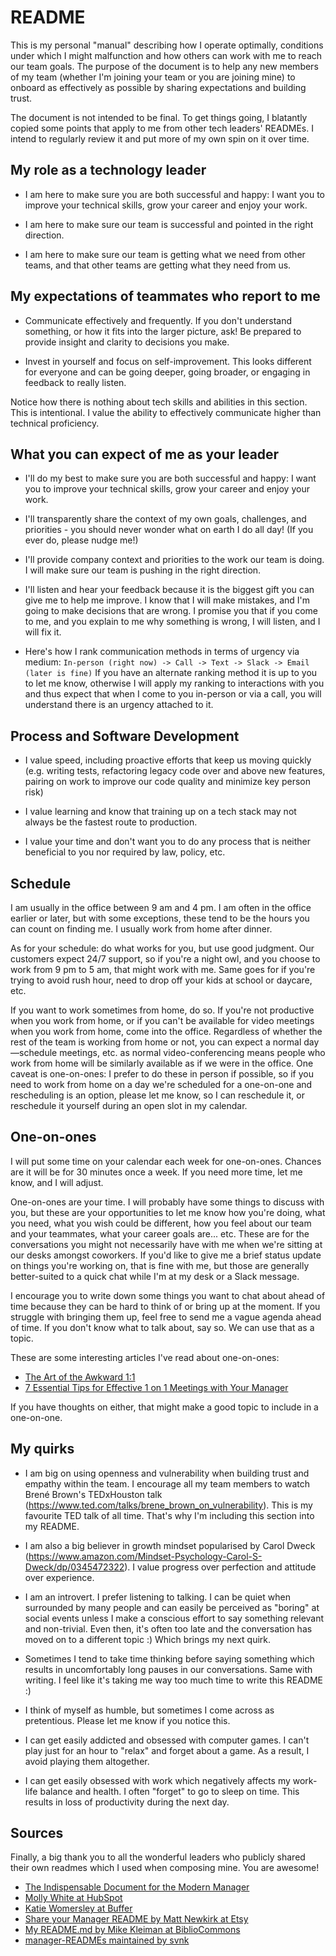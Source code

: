 # README
This is my personal "manual" describing how I operate optimally, conditions under which I might malfunction and how others can work with me to reach our team goals. The purpose of the document is to help any new members of my team (whether I'm joining your team or you are joining mine) to onboard as effectively as possible by sharing expectations and building trust.

The document is not intended to be final. To get things going, I blatantly copied some points that apply to me from other tech leaders' READMEs. I intend to regularly review it and put more of my own spin on it over time.


## My role as a technology leader
* I am here to make sure you are both successful and happy: I want you to improve your technical skills, grow your career and enjoy your work.

* I am here to make sure our team is successful and pointed in the right direction.

* I am here to make sure our team is getting what we need from other teams, and that other teams are getting what they need from us.


## My expectations of teammates who report to me
* Communicate effectively and frequently. If you don't understand something, or how it fits into the larger picture, ask! Be prepared to provide insight and clarity to decisions you make.

* Invest in yourself and focus on self-improvement. This looks different for everyone and can be going deeper, going broader, or engaging in feedback to really listen.

Notice how there is nothing about tech skills and abilities in this section. This is intentional. I value the ability to effectively communicate higher than technical proficiency.

## What you can expect of me as your leader
* I'll do my best to make sure you are both successful and happy: I want you to improve your technical skills, grow your career and enjoy your work.

* I'll transparently share the context of my own goals, challenges, and priorities - you should never wonder what on earth I do all day! (If you ever do, please nudge me!)

* I'll provide company context and priorities to the work our team is doing. I will make sure our team is pushing in the right direction.

* I'll listen and hear your feedback because it is the biggest gift you can give me to help me improve. I know that I will make mistakes, and I'm going to make decisions that are wrong. I promise you that if you come to me, and you explain to me why something is wrong, I will listen, and I will fix it.

* Here's how I rank communication methods in terms of urgency via medium: ```In-person (right now) -> Call -> Text -> Slack -> Email (later is fine)``` If you have an alternate ranking method it is up to you to let me know, otherwise I will apply my ranking to interactions with you and thus expect that when I come to you in-person or via a call, you will understand there is an urgency attached to it.

## Process and Software Development
* I value speed, including proactive efforts that keep us moving quickly (e.g. writing tests, refactoring legacy code over and above new features, pairing on work to improve our code quality and minimize key person risk)

* I value learning and know that training up on a tech stack may not always be the fastest route to production.

* I value your time and don't want you to do any process that is neither beneficial to you nor required by law, policy, etc.

## Schedule

I am usually in the office between 9 am and 4 pm. I am often in the office earlier or later, but with some exceptions, these tend to be the hours you can count on finding me. I usually work from home after dinner.

As for your schedule: do what works for you, but use good judgment. Our customers expect 24/7 support, so if you're a night owl, and you choose to work from 9 pm to 5 am, that might work with me. Same goes for if you're trying to avoid rush hour, need to drop off your kids at school or daycare, etc.

If you want to work sometimes from home, do so. If you're not productive when you work from home, or if you can't be available for video meetings when you work from home, come into the office. Regardless of whether the rest of the team is working from home or not, you can expect a normal day—schedule meetings, etc. as normal video-conferencing means people who work from home will be similarly available as if we were in the office. One caveat is one-on-ones: I prefer to do these in person if possible, so if you need to work from home on a day we're scheduled for a one-on-one and rescheduling is an option, please let me know, so I can reschedule it, or reschedule it yourself during an open slot in my calendar.

## One-on-ones
I will put some time on your calendar each week for one-on-ones. Chances are it will be for 30 minutes once a week. If you need more time, let me know, and I will adjust.

One-on-ones are your time. I will probably have some things to discuss with you, but these are your opportunities to let me know how you're doing, what you need, what you wish could be different, how you feel about our team and your teammates, what your career goals are... etc. These are for the conversations you might not necessarily have with me when we're sitting at our desks amongst coworkers. If you'd like to give me a brief status update on things you're working on, that is fine with me, but those are generally better-suited to a quick chat while I'm at my desk or a Slack message.

I encourage you to write down some things you want to chat about ahead of time because they can be hard to think of or bring up at the moment. If you struggle with bringing them up, feel free to send me a vague agenda ahead of time. If you don't know what to talk about, say so. We can use that as a topic.

These are some interesting articles I've read about one-on-ones:
* [The Art of the Awkward 1:1](https://medium.com/@mrabkin/the-art-of-the-awkward-1-1-f4e1dcbd1c5c)
* [7 Essential Tips for Effective 1 on 1 Meetings with Your Manager](https://getlighthouse.com/blog/effective-1-on-1-meetings/)

If you have thoughts on either, that might make a good topic to include in a one-on-one.

## My quirks

* I am big on using openness and vulnerability when building trust and empathy within the team. I encourage all my team members to watch Brené Brown's TEDxHouston talk (https://www.ted.com/talks/brene_brown_on_vulnerability). This is my favourite TED talk of all time. That's why I'm including this section into my README.

* I am also a big believer in growth mindset popularised by Carol Dweck (https://www.amazon.com/Mindset-Psychology-Carol-S-Dweck/dp/0345472322). I value progress over perfection and attitude over experience.

* I am an introvert. I prefer listening to talking. I can be quiet when surrounded by many people and can easily be perceived as "boring" at social events unless I make a conscious effort to say something relevant and non-trivial. Even then, it's often too late and the conversation has moved on to a different topic :) Which brings my next quirk.

* Sometimes I tend to take time thinking before saying something which results in uncomfortably long pauses in our conversations. Same with writing. I feel like it's taking me way too much time to write this README :)

* I think of myself as humble, but sometimes I come across as pretentious. Please let me know if you notice this.

* I can get easily addicted and obsessed with computer games. I can't play just for an hour to "relax" and forget about a game. As a result, I avoid playing them altogether.

* I can get easily obsessed with work which negatively affects my work-life balance and health. I often "forget" to go to sleep on time. This results in loss of productivity during the next day.

## Sources
Finally, a big thank you to all the wonderful leaders who publicly shared their own readmes which I used when composing mine. You are awesome!

* [The Indispensable Document for the Modern Manager](http://firstround.com/review/the-indispensable-document-for-the-modern-manager/)
* [Molly White at HubSpot](https://github.com/molly/manager-README)
* [Katie Womersley at Buffer](https://github.com/KatieLo/README)
* [Share your Manager README by Matt Newkirk at Etsy](https://matthewnewkirk.com/2017/09/20/share-your-manager-readme/)
* [My README.md by Mike Kleiman at BiblioCommons](https://medium.com/@mikekleiman/my-readme-md-35bd0197a5c5)
* [manager-READMEs maintained by svnk](https://svnk.github.io/manager-READMEs/)

